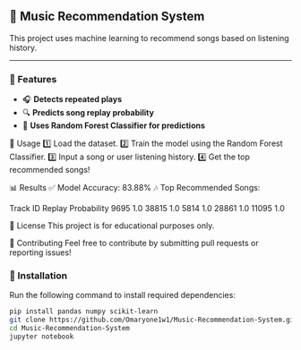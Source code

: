 ## 🎵 Music Recommendation System  

This project uses machine learning to recommend songs based on listening history.  

---

### 🚀 Features  
- 🎧 **Detects repeated plays**  
- 🔍 **Predicts song replay probability**  
- 🌲 **Uses Random Forest Classifier for predictions**  


📌 Usage
1️⃣ Load the dataset.
2️⃣ Train the model using the Random Forest Classifier.
3️⃣ Input a song or user listening history.
4️⃣ Get the top recommended songs!

📊 Results
✅ Model Accuracy: 83.88%
🎶 Top Recommended Songs:

Track ID	Replay Probability
9695	1.0
38815	1.0
5814	1.0
28861	1.0
11095	1.0

📜 License
This project is for educational purposes only.

🤝 Contributing
Feel free to contribute by submitting pull requests or reporting issues!


### 🔧 Installation  
Run the following command to install required dependencies:  
```bash
pip install pandas numpy scikit-learn
git clone https://github.com/Omaryone1w1/Music-Recommendation-System.git  
cd Music-Recommendation-System  
jupyter notebook  
